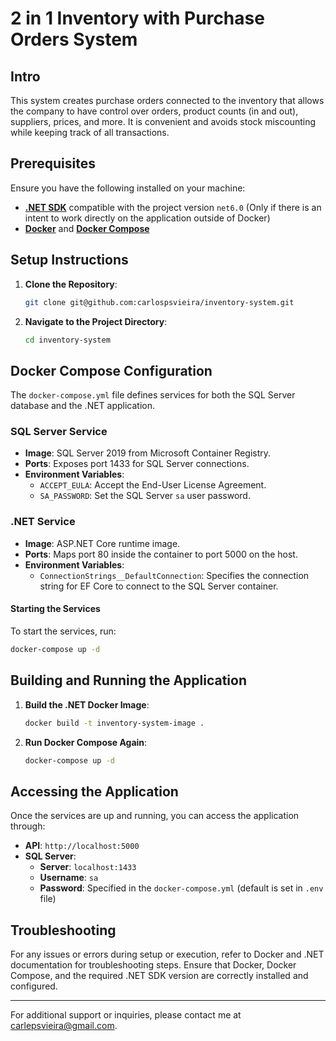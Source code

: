 # 2 in 1 Inventory with Purchase Orders System

## Intro

This system creates purchase orders connected to the inventory that allows the company to have control over orders, product counts (in and out), suppliers, prices, and more. It is convenient and avoids stock miscounting while keeping track of all transactions.

## Prerequisites

Ensure you have the following installed on your machine:

- [**.NET SDK**](https://dotnet.microsoft.com/download) compatible with the project version `net6.0` (Only if there is an intent to work directly on the application outside of Docker)
- [**Docker**](https://www.docker.com/products/docker-desktop) and [**Docker Compose**](https://docs.docker.com/compose/install/)

## Setup Instructions

1. **Clone the Repository**:
   ```bash
   git clone git@github.com:carlospsvieira/inventory-system.git 
   ```

2. **Navigate to the Project Directory**:
   ```bash
   cd inventory-system
   ```

## Docker Compose Configuration

The `docker-compose.yml` file defines services for both the SQL Server database and the .NET application.

### SQL Server Service

- **Image**: SQL Server 2019 from Microsoft Container Registry.
- **Ports**: Exposes port 1433 for SQL Server connections.
- **Environment Variables**: 
  - `ACCEPT_EULA`: Accept the End-User License Agreement.
  - `SA_PASSWORD`: Set the SQL Server `sa` user password.

### .NET Service

- **Image**: ASP.NET Core runtime image.
- **Ports**: Maps port 80 inside the container to port 5000 on the host.
- **Environment Variables**: 
  - `ConnectionStrings__DefaultConnection`: Specifies the connection string for EF Core to connect to the SQL Server container.

#### Starting the Services

To start the services, run:

```bash
docker-compose up -d
```

## Building and Running the Application

1. **Build the .NET Docker Image**:
   ```bash
   docker build -t inventory-system-image .
   ```

2. **Run Docker Compose Again**:
   ```bash
   docker-compose up -d
   ```

## Accessing the Application

Once the services are up and running, you can access the application through:

- **API**: `http://localhost:5000`
- **SQL Server**: 
  - **Server**: `localhost:1433`
  - **Username**: `sa`
  - **Password**: Specified in the `docker-compose.yml` (default is set in `.env` file)

## Troubleshooting

For any issues or errors during setup or execution, refer to Docker and .NET documentation for troubleshooting steps. Ensure that Docker, Docker Compose, and the required .NET SDK version are correctly installed and configured.

---

For additional support or inquiries, please contact me at <a href="mailto:carlepsvieira@gmail.com">carlepsvieira@gmail.com</a>.
